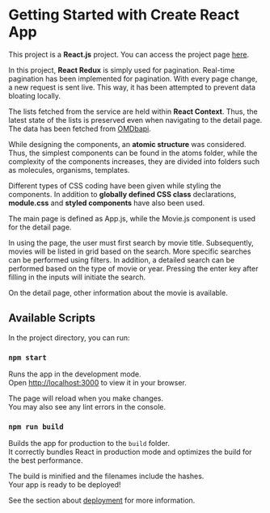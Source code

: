 # Getting Started with Create React App

This project is a **React.js** project. You can access the project page [here](https://movie-app-ruddy-eta.vercel.app/).

In this project, **React Redux** is simply used for pagination. Real-time pagination has been implemented for pagination. With every page change, a new request is sent live. This way, it has been attempted to prevent data bloating locally.

The lists fetched from the service are held within **React Context**. Thus, the latest state of the lists is preserved even when navigating to the detail page. The data has been fetched from [OMDbapi](https://www.omdbapi.com/).

While designing the components, an **atomic structure** was considered. Thus, the simplest components can be found in the atoms folder, while the complexity of the components increases, they are divided into folders such as molecules, organisms, templates.

Different types of CSS coding have been given while styling the components. In addition to **globally defined CSS class** declarations, **module.css** and **styled components** have also been used.

The main page is defined as App.js, while the Movie.js component is used for the detail page.

In using the page, the user must first search by movie title. Subsequently, movies will be listed in grid based on the search. More specific searches can be performed using filters. In addition, a detailed search can be performed based on the type of movie or year. Pressing the enter key after filling in the inputs will initiate the search.

On the detail page, other information about the movie is available.

## Available Scripts

In the project directory, you can run:

### `npm start`

Runs the app in the development mode.\
Open [http://localhost:3000](http://localhost:3000) to view it in your browser.

The page will reload when you make changes.\
You may also see any lint errors in the console.

### `npm run build`

Builds the app for production to the `build` folder.\
It correctly bundles React in production mode and optimizes the build for the best performance.

The build is minified and the filenames include the hashes.\
Your app is ready to be deployed!

See the section about [deployment](https://facebook.github.io/create-react-app/docs/deployment) for more information.